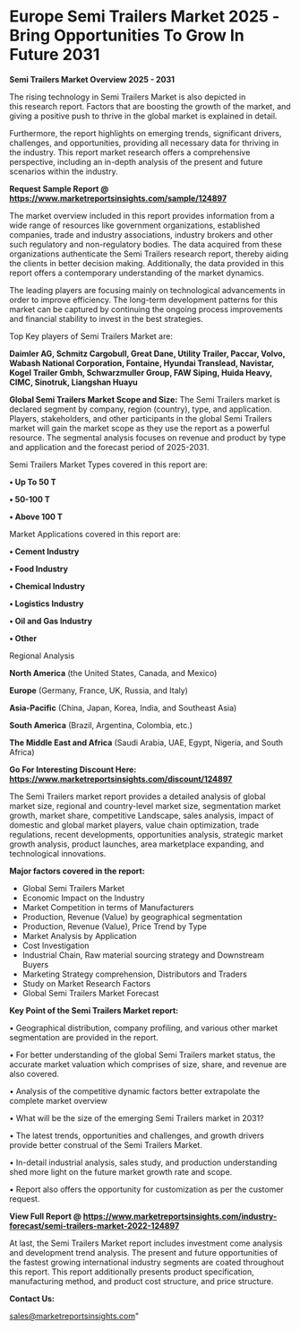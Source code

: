 # Europe Semi Trailers Market 2025 -Bring Opportunities To Grow In Future 2031

<Strong> Semi Trailers Market Overview 2025 - 2031</strong>

The rising technology in Semi Trailers Market is also depicted in this research report. Factors that are boosting the growth of the market, and giving a positive push to thrive in the global market is explained in detail.

Furthermore, the report highlights on emerging trends, significant drivers, challenges, and opportunities, providing all necessary data for thriving in the industry. This report market research offers a comprehensive perspective, including an in-depth analysis of the present and future scenarios within the industry.

<strong>Request Sample Report @ <a href=https://www.marketreportsinsights.com/sample/124897>https://www.marketreportsinsights.com/sample/124897</a></strong>

The market overview included in this report provides information from a wide range of resources like government organizations, established companies, trade and industry associations, industry brokers and other such regulatory and non-regulatory bodies. The data acquired from these organizations authenticate the Semi Trailers research report, thereby aiding the clients in better decision making. Additionally, the data provided in this report offers a contemporary understanding of the market dynamics.

The leading players are focusing mainly on technological advancements in order to improve efficiency. The long-term development patterns for this market can be captured by continuing the ongoing process improvements and financial stability to invest in the best strategies.

Top Key players of Semi Trailers Market are:

<strong>Daimler AG, Schmitz Cargobull, Great Dane, Utility Trailer, Paccar, Volvo, Wabash National Corporation, Fontaine, Hyundai Translead, Navistar, Kogel Trailer Gmbh, Schwarzmuller Group, FAW Siping, Huida Heavy, CIMC, Sinotruk, Liangshan Huayu</strong>

<strong><b>Global Semi Trailers Market Scope and Size:</b></strong>
The Semi Trailers market is declared segment by company, region (country), type, and application. Players, stakeholders, and other participants in the global Semi Trailers market will gain the market scope as they use the report as a powerful resource. The segmental analysis focuses on revenue and product by type and application and the forecast period of 2025-2031.

Semi Trailers Market Types covered in this report are:

<strong>• Up To 50 T

• 50-100 T

• Above 100 T</strong>

Market Applications covered in this report are:

<strong>• Cement Industry

• Food Industry

• Chemical Industry

• Logistics Industry

• Oil and Gas Industry

• Other</strong> 

Regional Analysis

<strong>North America</strong> (the United States, Canada, and Mexico)

<strong>Europe</strong> (Germany, France, UK, Russia, and Italy)

<strong>Asia-Pacific</strong> (China, Japan, Korea, India, and Southeast Asia)

<strong>South America</strong> (Brazil, Argentina, Colombia, etc.)

<strong>The Middle East and Africa</strong> (Saudi Arabia, UAE, Egypt, Nigeria, and South Africa)

<strong>Go For Interesting Discount Here: <a href=https://www.marketreportsinsights.com/discount/124897>https://www.marketreportsinsights.com/discount/124897</a></strong>

The Semi Trailers market report provides a detailed analysis of global market size, regional and country-level market size, segmentation market growth, market share, competitive Landscape, sales analysis, impact of domestic and global market players, value chain optimization, trade regulations, recent developments, opportunities analysis, strategic market growth analysis, product launches, area marketplace expanding, and technological innovations.

<strong><b>Major factors covered in the report:</b></strong>
<ul>
  <li>Global Semi Trailers Market </li>
  <li>Economic Impact on the Industry</li>
  <li>Market Competition in terms of Manufacturers</li>
  <li>Production, Revenue (Value) by geographical segmentation</li>
  <li>Production, Revenue (Value), Price Trend by Type</li>
  <li>Market Analysis by Application</li>
  <li>Cost Investigation</li>
  <li>Industrial Chain, Raw material sourcing strategy and Downstream Buyers</li>
  <li>Marketing Strategy comprehension, Distributors and Traders</li>
  <li>Study on Market Research Factors</li>
  <li>Global Semi Trailers Market Forecast</li>
</ul>

<strong><b>Key Point of the Semi Trailers Market report:</b></strong>

• Geographical distribution, company profiling, and various other market segmentation are provided in the report.

• For better understanding of the global Semi Trailers market status, the accurate market valuation which comprises of size, share, and revenue are also covered.

• Analysis of the competitive dynamic factors better extrapolate the complete market overview

• What will be the size of the emerging Semi Trailers market in 2031?

• The latest trends, opportunities and challenges, and growth drivers provide better construal of the Semi Trailers Market.

• In-detail industrial analysis, sales study, and production understanding shed more light on the future market growth rate and scope.

• Report also offers the opportunity for customization as per the customer request.

<strong><b>View Full Report @ <a href=https://www.marketreportsinsights.com/industry-forecast/semi-trailers-market-2022-124897>https://www.marketreportsinsights.com/industry-forecast/semi-trailers-market-2022-124897</a></b></strong>


At last, the Semi Trailers Market report includes investment come analysis and development trend analysis. The present and future opportunities of the fastest growing international industry segments are coated throughout this report. This report additionally presents product specification, manufacturing method, and product cost structure, and price structure.

<strong>Contact Us:</strong>

sales@marketreportsinsights.com"
